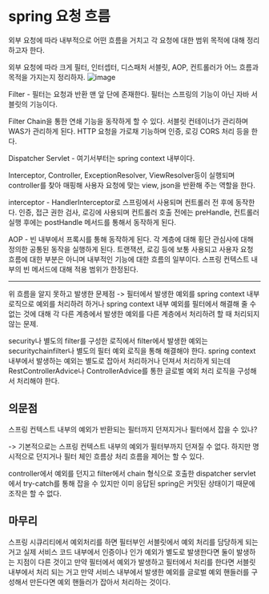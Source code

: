 # spring 요청 흐름


외부 요청에 따라 내부적으로 어떤 흐름을 거치고 각 요청에 대한 범위 목적에 대해 정리하고자 한다.

 

외부 요청에 따라 크게 필터, 인터셉터, 디스패처 서블릿, AOP, 컨트롤러가 어느 흐름과 목적을 가지는지 정리하자.
![image](https://github.com/user-attachments/assets/770378ea-beeb-42cf-9501-9d1d9a602875)

Filter - 필터는 요청과 반환 맨 앞 단에 존재한다. 필터는 스프링의 기능이 아닌 자바 서블릿의 기능이다.

Filter Chain을 통한 연쇄 기능을 동작하게 할 수 있다. 서블릿 컨테이너가 관리하며 WAS가 관리하게 된다. HTTP 요청을 가로채 기능하며 인증, 로깅 CORS 처리 등을 한다.

 

Dispatcher Servlet - 여기서부터는 spring context 내부이다.

Interceptor, Controller, ExceptionResolver, ViewResolver등이 실행되며 controller를 찾아 매핑해 사용자 요청에 맞는 view, json을 반환해 주는 역할을 한다.

 

interceptor - HandlerInterceptor로 스프링에서 사용되며 컨트롤러 전 후에 동작한다. 인증, 접근 권한 검사, 로깅에 사용되며 컨트롤러 호출 전에는 preHandle, 컨트롤러 실행 후에는 postHandle 메서드를 통해서 동작하게 된다.

 

AOP - 빈 내부에서 프록시를 통해 동작하게 된다. 각 계층에 대해 횡단 관심사에 대해 정의한 공통된 동작을 실행하게 된다. 트랜잭션, 로깅 등에 보통 사용되고 사용자 요청 흐름에 대한 부분은 아니며 내부적인 기능에 대한 흐름의 일부이다. 스프링 컨텍스트 내부의 빈 메서드에 대해 적용 범위가 한정된다.

 ---

위 흐름을 알지 못하고 발생한 문제점 -> 필터에서 발생한 예외를 spring context 내부 로직으로 예외를 처리하려 하거나 spring context 내부 예외를 필터에서 해결해 줄 수 없는 것에 대해 각 다른 계층에서 발생한 예외를 다른 계층에서 처리하려 할 때 처리되지 않는 문제.

 

security나 별도의 filter를 구성한 로직에서 filter에서 발생한 예외는 securitychainfilter나 별도의 필터 예외 로직을 통해 해결해야 한다. spring context 내부에서 발생하는 예외는 별도로 잡아서 처리하거나 던져서 처리하게 되는데 RestControllerAdvice나 ControllerAdvice를 통한 글로벌 예외 처리 로직을 구성해서 처리해야 한다.

 

## 의문점

스프링 컨텍스트 내부의 예외가 반환되는 필터까지 던져지거나 필터에서 잡을 수 있나?

-> 기본적으로는 스프링 컨텍스트 내부의 예외가 필터부까지 던져질 수 없다. 하지만 명시적으로 던지거나 필터 체인 흐름상 처리 흐름을 제어는 할 수 있다.

controller에서 예외를 던지고 filter에서 chain 형식으로 호출한 dispatcher servlet에서 try-catch를 통해 잡을 수 있지만 이미 응답된 spring은 커밋된 상태이기 때문에 조작은 할 수 없다.

 

 

## 마무리

스프링 시큐리티에서 예외처리를 하면 필터부인 서블릿에서 예외 처리를 담당하게 되는거고 실제 서비스 코드 내부에서 인증이나 인가 예외가 별도로 발생한다면 둘이 발생하는 지점이 다른 것이고 만약 필터에서 예외가 발생하고 필터에서 처리를 한다면 서블릿 내부에서 처리 되는 거고 만약 서비스 내부에서 발생한 예외를 글로벌 예외 핸들러를 구성해서 만든다면 예외 핸들러가 잡아서 처리하는 것이다.
